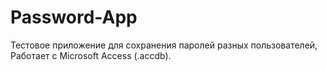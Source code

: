# Password-App
Тестовое приложение для сохранения паролей разных пользователей, Работает с Microsoft Access (.accdb).
